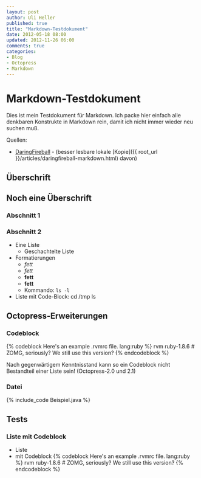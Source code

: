 ```yaml
---
layout: post
author: Uli Heller
published: true
title: "Markdown-Testdokument"
date: 2012-05-18 08:00
updated: 2012-11-26 06:00
comments: true
categories: 
- Blog
- Octopress
- Markdown
---
```


Markdown-Testdokument
=====================

Dies ist mein Testdokument für Markdown. Ich packe hier einfach alle denkbaren Konstrukte in Markdown rein, damit ich nicht immer wieder neu suchen muß.

Quellen:

* [DaringFireball](http://daringfireball.net/projects/markdown/) - (besser lesbare lokale [Kopie]({{ root_url }}/articles/daringfireball-markdown.html) davon)

Überschrift
-----------

Noch eine Überschrift
---------------------

### Abschnitt 1 ###

### Abschnitt 2 ###

* Eine Liste
    * Geschachtelte Liste
* Formatierungen
    * _fett_
    * *fett*
    * __fett__
    * **fett**
    * Kommando: `ls -l`
* Liste mit Code-Block:
        cd /tmp
        ls

Octopress-Erweiterungen
-----------------------

### Codeblock

{% codeblock Here's an example .rvmrc file. lang:ruby %}
rvm ruby-1.8.6 # ZOMG, seriously? We still use this version?
{% endcodeblock %}

Nach gegenwärtigem Kenntnisstand kann so ein Codeblock nicht Bestandteil einer Liste sein! (Octopress-2.0 und 2.1)

### Datei

{% include_code Beispiel.java %}

Tests
-----

### Liste mit Codeblock

* Liste
* mit Codeblock
    {% codeblock Here's an example .rvmrc file. lang:ruby %}
    rvm ruby-1.8.6 # ZOMG, seriously? We still use this version?
    {% endcodeblock %}
